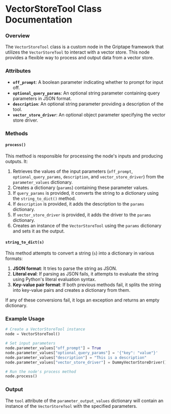 # **VectorStoreTool Class Documentation**

### Overview

The `VectorStoreTool` class is a custom node in the Griptape framework that utilizes the `VectorStoreTool` to interact with a vector store. This node provides a flexible way to process and output data from a vector store.

### Attributes

- **`off_prompt`**: A boolean parameter indicating whether to prompt for input off.
- **`optional_query_params`**: An optional string parameter containing query parameters in JSON format.
- **`description`**: An optional string parameter providing a description of the tool.
- **`vector_store_driver`**: An optional object parameter specifying the vector store driver.

### Methods

#### `process()`

This method is responsible for processing the node's inputs and producing outputs. It:

1. Retrieves the values of the input parameters (`off_prompt`, `optional_query_params`, `description`, and `vector_store_driver`) from the `parameter_values` dictionary.
1. Creates a dictionary (`params`) containing these parameter values.
1. If `query_params` is provided, it converts the string to a dictionary using the `string_to_dict()` method.
1. If `description` is provided, it adds the description to the `params` dictionary.
1. If `vector_store_driver` is provided, it adds the driver to the `params` dictionary.
1. Creates an instance of the `VectorStoreTool` using the `params` dictionary and sets it as the output.

#### `string_to_dict(s)`

This method attempts to convert a string (`s`) into a dictionary in various formats:

1. **JSON format**: It tries to parse the string as JSON.
1. **Literal eval**: If parsing as JSON fails, it attempts to evaluate the string using Python's literal evaluation syntax.
1. **Key-value pair format**: If both previous methods fail, it splits the string into key-value pairs and creates a dictionary from them.

If any of these conversions fail, it logs an exception and returns an empty dictionary.

### Example Usage

```python
# Create a VectorStoreTool instance
node = VectorStoreTool()

# Set input parameters
node.parameter_values["off_prompt"] = True
node.parameter_values["optional_query_params"] = '{"key": "value"}'
node.parameter_values["description"] = "This is a description"
node.parameter_values["vector_store_driver"] = DummyVectorStoreDriver()

# Run the node's process method
node.process()
```

### Output

The `tool` attribute of the `parameter_output_values` dictionary will contain an instance of the `VectorStoreTool` with the specified parameters.
